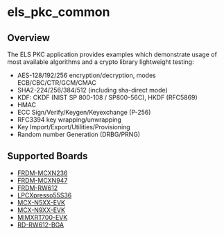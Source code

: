 # els_pkc_common

## Overview
The ELS PKC application provides examples which demonstrate usage of most available algorithms and a crypto library lightweight testing:
- AES-128/192/256 encryption/decryption, modes ECB/CBC/CTR/GCM/CMAC
- SHA2-224/256/384/512 (including sha-direct mode)
- KDF: CKDF (NIST SP 800-108 / SP800-56C), HKDF (RFC5869)
- HMAC
- ECC Sign/Verify/Keygen/Keyexchange (P-256)
- RFC3394 key wrapping/unwrapping
- Key Import/Export/Utilities/Provisioning
- Random number Generation (DRBG/PRNG)

## Supported Boards
- [FRDM-MCXN236](../../_boards/frdmmcxn236/els_pkc_examples/els_pkc_common/example_board_readme.md)
- [FRDM-MCXN947](../../_boards/frdmmcxn947/els_pkc_examples/els_pkc_common/example_board_readme.md)
- [FRDM-RW612](../../_boards/frdmrw612/els_pkc_examples/els_pkc_common/example_board_readme.md)
- [LPCXpresso55S36](../../_boards/lpcxpresso55s36/els_pkc_examples/els_pkc_common/example_board_readme.md)
- [MCX-N5XX-EVK](../../_boards/mcxn5xxevk/els_pkc_examples/els_pkc_common/example_board_readme.md)
- [MCX-N9XX-EVK](../../_boards/mcxn9xxevk/els_pkc_examples/els_pkc_common/example_board_readme.md)
- [MIMXRT700-EVK](../../_boards/mimxrt700evk/els_pkc_examples/els_pkc_common/example_board_readme.md)
- [RD-RW612-BGA](../../_boards/rdrw612bga/els_pkc_examples/els_pkc_common/example_board_readme.md)
